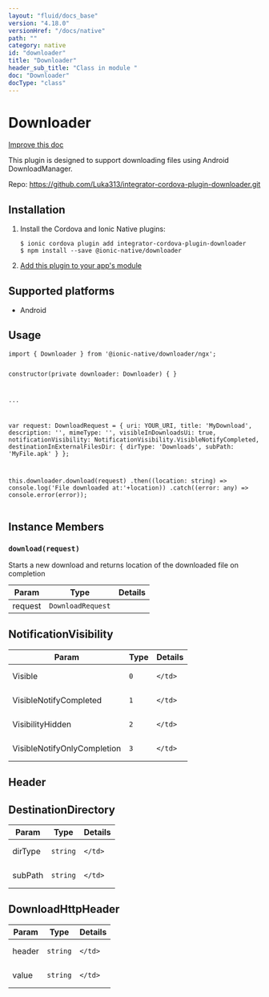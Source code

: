 ```yaml
---
layout: "fluid/docs_base"
version: "4.18.0"
versionHref: "/docs/native"
path: ""
category: native
id: "downloader"
title: "Downloader"
header_sub_title: "Class in module "
doc: "Downloader"
docType: "class"
---
```


<h1 class="api-title">Downloader</h1>

<a class="improve-v2-docs" href="http://github.com/ionic-team/ionic-native/edit/master/src/@ionic-native/plugins/downloader/index.ts#L64">
  Improve this doc
</a>







<p>This plugin is designed to support downloading files using Android DownloadManager.</p>


<p>Repo:
  <a href="https://github.com/Luka313/integrator-cordova-plugin-downloader.git">
    https://github.com/Luka313/integrator-cordova-plugin-downloader.git
  </a>
</p>


<h2><a class="anchor" name="installation" href="#installation"></a>Installation</h2>
<ol class="installation">
  <li>Install the Cordova and Ionic Native plugins:<br>
    <pre><code class="nohighlight">$ ionic cordova plugin add integrator-cordova-plugin-downloader
$ npm install --save @ionic-native/downloader
</code></pre>
  </li>
  <li><a href="https://ionicframework.com/docs/native/#Add_Plugins_to_Your_App_Module">Add this plugin to your app's module</a></li>
</ol>



<h2><a class="anchor" name="platforms" href="#platforms"></a>Supported platforms</h2>
<ul>
  <li>Android</li>
</ul>






<h2><a class="anchor" name="usage" href="#usage"></a>Usage</h2>
<pre><code class="lang-typescript">import { Downloader } from &#39;@ionic-native/downloader/ngx&#39;;


constructor(private downloader: Downloader) { }

...

   var request: DownloadRequest = {
          uri: YOUR_URI,
          title: &#39;MyDownload&#39;,
          description: &#39;&#39;,
          mimeType: &#39;&#39;,
          visibleInDownloadsUi: true,
          notificationVisibility: NotificationVisibility.VisibleNotifyCompleted,
          destinationInExternalFilesDir: {
              dirType: &#39;Downloads&#39;,
              subPath: &#39;MyFile.apk&#39;
          }
      };


  this.downloader.download(request)
              .then((location: string) =&gt; console.log(&#39;File downloaded at:&#39;+location))
              .catch((error: any) =&gt; console.error(error));
</code></pre>








<h2><a class="anchor" name="instance-members" href="#instance-members"></a>Instance Members</h2>
<h3><a class="anchor" name="download" href="#download"></a><code>download(request)</code></h3>


Starts a new download and returns location of the downloaded file on completion
<table class="table param-table" style="margin:0;">
  <thead>
  <tr>
    <th>Param</th>
    <th>Type</th>
    <th>Details</th>
  </tr>
  </thead>
  <tbody>
  <tr>
    <td>
      request</td>
    <td>
      <code>DownloadRequest</code>
    </td>
    <td>
      </td>
  </tr>
  </tbody>
</table>







<h2><a class="anchor" name="NotificationVisibility" href="#NotificationVisibility"></a>NotificationVisibility</h2>

<table class="table param-table" style="margin:0;">
  <thead>
  <tr>
    <th>Param</th>
    <th>Type</th>
    <th>Details</th>
  </tr>
  </thead>
  <tbody>
  
  <tr>
    <td>
      Visible
    </td>
    <td>
      <code>0</code>
    </td>
    <td>
      
      
    </td>
  </tr>
  
  <tr>
    <td>
      VisibleNotifyCompleted
    </td>
    <td>
      <code>1</code>
    </td>
    <td>
      
      
    </td>
  </tr>
  
  <tr>
    <td>
      VisibilityHidden
    </td>
    <td>
      <code>2</code>
    </td>
    <td>
      
      
    </td>
  </tr>
  
  <tr>
    <td>
      VisibleNotifyOnlyCompletion
    </td>
    <td>
      <code>3</code>
    </td>
    <td>
      
      
    </td>
  </tr>
  
  </tbody>
</table>


<h2><a class="anchor" name="Header" href="#Header"></a>Header</h2>


<h2><a class="anchor" name="DestinationDirectory" href="#DestinationDirectory"></a>DestinationDirectory</h2>

<table class="table param-table" style="margin:0;">
  <thead>
  <tr>
    <th>Param</th>
    <th>Type</th>
    <th>Details</th>
  </tr>
  </thead>
  <tbody>
  
  <tr>
    <td>
      dirType
    </td>
    <td>
      <code>string</code>
    </td>
    <td>
      
      
    </td>
  </tr>
  
  <tr>
    <td>
      subPath
    </td>
    <td>
      <code>string</code>
    </td>
    <td>
      
      
    </td>
  </tr>
  
  </tbody>
</table>


<h2><a class="anchor" name="DownloadHttpHeader" href="#DownloadHttpHeader"></a>DownloadHttpHeader</h2>

<table class="table param-table" style="margin:0;">
  <thead>
  <tr>
    <th>Param</th>
    <th>Type</th>
    <th>Details</th>
  </tr>
  </thead>
  <tbody>
  
  <tr>
    <td>
      header
    </td>
    <td>
      <code>string</code>
    </td>
    <td>
      
      
    </td>
  </tr>
  
  <tr>
    <td>
      value
    </td>
    <td>
      <code>string</code>
    </td>
    <td>
      
      
    </td>
  </tr>
  
  </tbody>
</table>





